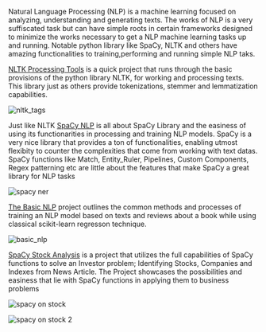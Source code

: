 Natural Language Processing (NLP) is a machine learning focused on analyzing, understanding and generating texts.
The works of NLP is a very suffiscated task but can have simple roots in certain frameworks designed to minimize the works necessary to get a NLP machine learning tasks up and running.
Notable python library like SpaCy, NLTK and others have amazing functionalities to training,performing and running simple NLP taks.

[NLTK Processing Tools](lang_processing_tools.ipynb) is a quick project that runs through the basic provisions of the python library NLTK, for working and processing texts. This library just as others
provide tokenizations, stemmer and  lemmatization capabilities.

![nltk_tags](https://github.com/user-attachments/assets/682efe1b-a22f-4b18-b887-7780af975fe5)

Just like NLTK [SpaCy NLP](spacy_nlp.ipynb) is all about SpaCy Library and the easiness of using its functionarities in processing and training NLP models. SpaCy is a very nice library that provides a ton 
of functionalities, enabling utmost flexibity to counter the complexities that come from working with text datas. SpaCy functions like Match, Entity_Ruler, Pipelines, Custom Components, Regex patterning etc
are little about the features that make SpaCy a great library for NLP tasks

![spacy ner](https://github.com/user-attachments/assets/634c0764-d0e0-4e67-979d-081ee8c4b7dc)

[The Basic NLP](basic_nlp.ipynb) project outlines the common methods and processes of training an NLP model based on texts and reviews about a book while using classical scikit-learn regresson technique.

![basic_nlp](https://github.com/user-attachments/assets/1af71eb8-40c3-49aa-a487-6adac8f08797)

[SpaCy Stock Analysis](spacy_stock_analysis.ipynb) is a project that utilizes the full capabilities of SpaCy functions to solve an Investor problem; Identifying Stocks, Companies and Indexes from News Article.
The Project showcases the possibilities and easiness that lie with SpaCy functions in applying them to business problems

![spacy on stock](https://github.com/user-attachments/assets/b2fb04f6-9fad-4132-8627-228ae8d3c05b)

![spacy on stock 2](https://github.com/user-attachments/assets/e1bd6817-0cea-48e0-8937-88ac4b7c2f9e)
